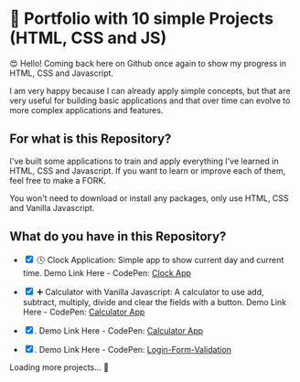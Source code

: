 <h1>🚀 Portfolio with 10 simple Projects (HTML, CSS and JS)</h1>

<p>😍 Hello! Coming back here on Github once again to show my progress in HTML, CSS and Javascript. 

I am very happy because I can already apply simple concepts, but that are very useful for building basic applications and that over time can evolve to more complex applications and features. </p>

<h2>For what is this Repository?</h2>

<p> 

I've built some applications to train and apply everything I've learned in HTML, CSS and Javascript. If you want to learn or improve each of them, feel free to make a FORK. 

You won't need to download or install any packages, only use HTML, CSS and Vanilla Javascript. </p>

<h2>What do you have in this Repository?</h2>

 * <input type="checkbox" checked> 🕓 Clock Application: Simple app to show current day and current time. Demo Link Here - CodePen: [Clock App](asd)

  * <input type="checkbox" checked> ➕ Calculator with Vanilla Javascript: A calculator to use add, subtract, multiply, divide and clear the fields with a button. Demo Link Here - CodePen: [Calculator App](https://codepen.io/hcastromachado/pen/wvozzNo)

 * <input type="checkbox" checked>. Demo Link Here - CodePen: [Calculator App](https://codepen.io/hcastromachado/pen/wvozzNo)

 * <input type="checkbox" checked>. Demo Link Here - CodePen: [Login-Form-Validation](https://codepen.io/hcastromachado/pen/GRNbWEM)

Loading more projects... 🚀
